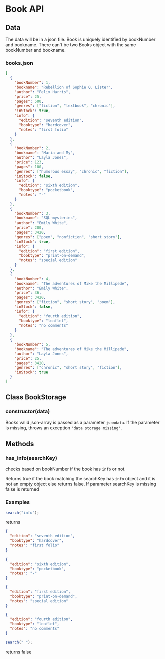 # Book API

## Data

The data will be in a json file. Book is uniquely identified by bookNumber and bookname. There can't be two Books object with the same bookNumber and bookname.

### books.json

```json
[
  {
    "bookNumber": 1,
    "bookname": "Rebellion of Sophie Q. Lister",
    "author": "Felix Harris",
    "price": 25,
    "pages": 500,
    "genres": ["fiction", "textbook", "chronic"],
    "inStock": true,
    "info": {
      "edition": "seventh edition",
      "booktype": "hardcover",
      "notes": "first folio"
    }
  },
  {
    "bookNumber": 2,
    "bookname": "Maria and My",
    "author": "Layla Jones",
    "price": 123,
    "pages": 100,
    "genres": ["humorous essay", "chronic", "fiction"],
    "inStock": false,
    "info": {
      "edition": "sixth edition",
      "booktype": "pocketbook",
      "notes": "-"
    }
  },
  {
    "bookNumber": 3,
    "bookname": "SQL-mysteries",
    "author": "Emily White",
    "price": 200,
    "pages": 3420,
    "genres": ["poem", "nonfiction", "short story"],
    "inStock": true,
    "info": {
      "edition": "first edition",
      "booktype": "print-on-demand",
      "notes": "special edition"
    }
  },
  {
    "bookNumber": 4,
    "bookname": "The adventures of Mike the Millipede",
    "author": "Emily White",
    "price": 36,
    "pages": 3420,
    "genres": ["fiction", "short story", "poem"],
    "inStock": false,
    "info": {
      "edition": "fourth edition",
      "booktype": "leaflet",
      "notes": "no comments"
    }
  },
  {
    "bookNumber": 5,
    "bookname": "The adventures of Mike the Millipede",
    "author": "Layla Jones",
    "price": 25,
    "pages": 3420,
    "genres": ["chronic", "short story", "fiction"],
    "inStock": true
  }
]
```

## Class BookStorage

### **constructor(data)**

Books valid json-array is passed as a parameter `jsondata`. If the parameter is missing, throws an exception `'data storage missing'`.

## Methods

### **has_info(searchKey)**

checks based on bookNumber if the book has `info` or not.

Returns true if the book matching the searchKey has `info` object and it is not an empty object else returns false. If parameter searchKey is missing false is returned

### Examples

```js
search("info");
```

returns

```json
{
  "edition": "seventh edition",
  "booktype": "hardcover",
  "notes": "first folio"
}
```

```json
{
  "edition": "sixth edition",
  "booktype": "pocketbook",
  "notes": "-"
}
```

```json
{
  "edition": "first edition",
  "booktype": "print-on-demand",
  "notes": "special edition"
}
```

```json
{
  "edition": "fourth edition",
  "booktype": "leaflet",
  "notes": "no comments"
}
```

```js
search(" ");
```

returns false
